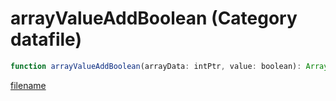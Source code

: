 # arrayValueAddBoolean (Category datafile)

```js
function arrayValueAddBoolean(arrayData: intPtr, value: boolean): Array
```

[filename](arrayValueAddBoolean_m.md ':include')